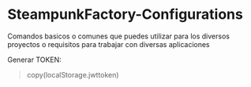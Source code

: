 # SteampunkFactory-Configurations

Comandos basicos o comunes que puedes utilizar para los diversos proyectos o requisitos para trabajar con diversas aplicaciones


Generar TOKEN: 
> copy(localStorage.jwttoken)
